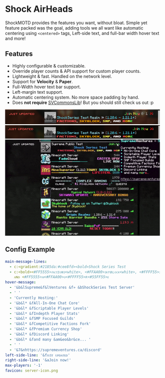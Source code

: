 # Shock AirHeads
ShockMOTD provides the features you want, without bloat. Simple yet feature packed was the goal, adding tools we all want like automatic centering using `<centered>` tags, Left-side text, and full-bar width hover text and more!

## Features
- Highly configurable & customizable.
- Override player counts & API support for custom player counts.
- Lightweight & fast. Handled on the network level.
- Support for **Velocity** & **Paper**.
- Full-Width hover text bar support.
- Left-margin text support.
- Automatic centering system. No more space padding by hand.
- Does __not require__ [SVCommonsLib](https://supremeventures.ca/discord)! But you should still check us out :p

![motd-1](https://github.com/Savag3life/ShockMOTD/blob/main/assets/motd-1.png?raw=true)
![motd-2](https://github.com/Savag3life/ShockMOTD/blob/main/assets/motd-2.png?raw=true)
![motd-hover](https://github.com/Savag3life/ShockMOTD/blob/main/assets/hover-effect.gif)

## Config Example
```yml
main-message-lines:
  - c:<gradient:#2185da:#cee8fd><bold>Shock Series Test
  - c:<bold><#FF5555>ꜰᴀᴄᴛɪᴏɴꜱ<white>, <#FFAA00>ꜱᴋʏʙʟᴏᴄᴋ<white>, <#FFFF55>ꜱᴍᴘ<white>,
    ᴀɴᴅ <#FF5555>ᴍ<#FFAA00>ᴏ<#FFFF55>ʀ<#55FF55>ᴇ
hover-message:
  - '&b&lSupreme&f&lVentures &f» &bShockSeries Test Server'
  - ' '
  - 'Currently Hosting:'
  - '&b&l* &fAll-In-One Chat Core'
  - '&b&l* &fScriptable Player Levels'
  - '&b&l* &fIndepth Player Stats'
  - '&b&l* &fSMP Focused Guilds'
  - '&b&l* &fCompetitive Factions Fork'
  - '&b&l* &fPremium Currency Shop'
  - '&b&l* &fDiscord Linking'
  - '&b&l* &fand many &am&eo&br&ce... '
  - ' '
  - '&7&nhttps://supremeventures.ca/discord'
left-side-line: '&fᴊᴜꜱᴛ ᴜᴘᴅᴀᴛᴇᴅ'
right-side-line: '&aJoin now!'
max-players: '-1'
favicon: server-icon.png
```

